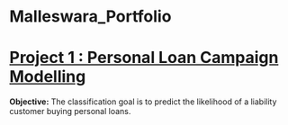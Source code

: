 # Malleswara_Portfolio
# [Project 1 : Personal Loan Campaign Modelling](https://github.com/bujji141/Personal-Loan-Campaign-Modelling)
**Objective:** The classification goal is to predict the likelihood of a liability customer buying personal loans.

